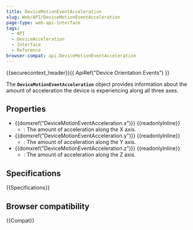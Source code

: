 ```yaml
---
title: DeviceMotionEventAcceleration
slug: Web/API/DeviceMotionEventAcceleration
page-type: web-api-interface
tags:
  - API
  - DeviceAcceleration
  - Interface
  - Reference
browser-compat: api.DeviceMotionEventAcceleration
---
```

{{securecontext_header}}{{ ApiRef("Device Orientation Events") }}

The **`DeviceMotionEventAcceleration`** object provides information about the amount of acceleration the device is experiencing along all three axes.

## Properties

- {{domxref("DeviceMotionEventAcceleration.x")}} {{readonlyInline}}
  - : The amount of acceleration along the X axis.
- {{domxref("DeviceMotionEventAcceleration.y")}} {{readonlyInline}}
  - : The amount of acceleration along the Y axis.
- {{domxref("DeviceMotionEventAcceleration.z")}} {{readonlyInline}}
  - : The amount of acceleration along the Z axis.

## Specifications

{{Specifications}}

## Browser compatibility

{{Compat}}
